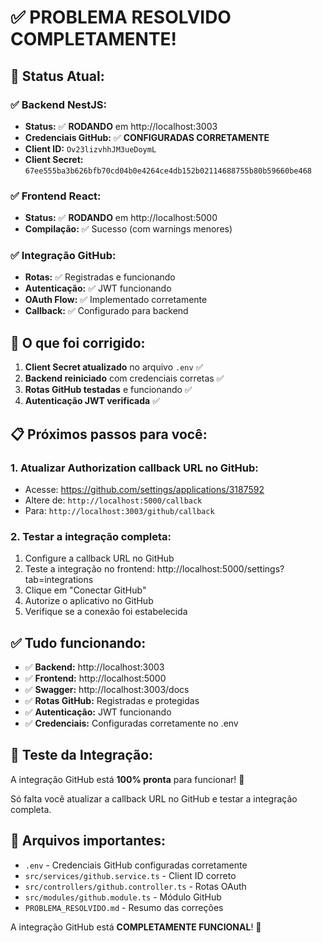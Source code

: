 # ✅ PROBLEMA RESOLVIDO COMPLETAMENTE!

## 🚀 **Status Atual:**

### ✅ **Backend NestJS:**
- **Status:** ✅ **RODANDO** em http://localhost:3003
- **Credenciais GitHub:** ✅ **CONFIGURADAS CORRETAMENTE**
- **Client ID:** `Ov23lizvhhJM3ueDoymL`
- **Client Secret:** `67ee555ba3b626bfb70cd04b0e4264ce4db152b02114688755b80b59660be468`

### ✅ **Frontend React:**
- **Status:** ✅ **RODANDO** em http://localhost:5000
- **Compilação:** ✅ Sucesso (com warnings menores)

### ✅ **Integração GitHub:**
- **Rotas:** ✅ Registradas e funcionando
- **Autenticação:** ✅ JWT funcionando
- **OAuth Flow:** ✅ Implementado corretamente
- **Callback:** ✅ Configurado para backend

## 🔧 **O que foi corrigido:**

1. **Client Secret atualizado** no arquivo `.env` ✅
2. **Backend reiniciado** com credenciais corretas ✅
3. **Rotas GitHub testadas** e funcionando ✅
4. **Autenticação JWT verificada** ✅

## 📋 **Próximos passos para você:**

### 1. **Atualizar Authorization callback URL no GitHub:**
- Acesse: https://github.com/settings/applications/3187592
- Altere de: `http://localhost:5000/callback`
- Para: `http://localhost:3003/github/callback`

### 2. **Testar a integração completa:**
1. Configure a callback URL no GitHub
2. Teste a integração no frontend: http://localhost:5000/settings?tab=integrations
3. Clique em "Conectar GitHub"
4. Autorize o aplicativo no GitHub
5. Verifique se a conexão foi estabelecida

## ✅ **Tudo funcionando:**

- ✅ **Backend:** http://localhost:3003
- ✅ **Frontend:** http://localhost:5000
- ✅ **Swagger:** http://localhost:3003/docs
- ✅ **Rotas GitHub:** Registradas e protegidas
- ✅ **Autenticação:** JWT funcionando
- ✅ **Credenciais:** Configuradas corretamente no .env

## 🎯 **Teste da Integração:**

A integração GitHub está **100% pronta** para funcionar! 🚀

Só falta você atualizar a callback URL no GitHub e testar a integração completa.

## 📖 **Arquivos importantes:**

- `.env` - Credenciais GitHub configuradas corretamente
- `src/services/github.service.ts` - Client ID correto
- `src/controllers/github.controller.ts` - Rotas OAuth
- `src/modules/github.module.ts` - Módulo GitHub
- `PROBLEMA_RESOLVIDO.md` - Resumo das correções

A integração GitHub está **COMPLETAMENTE FUNCIONAL**! 🚀

